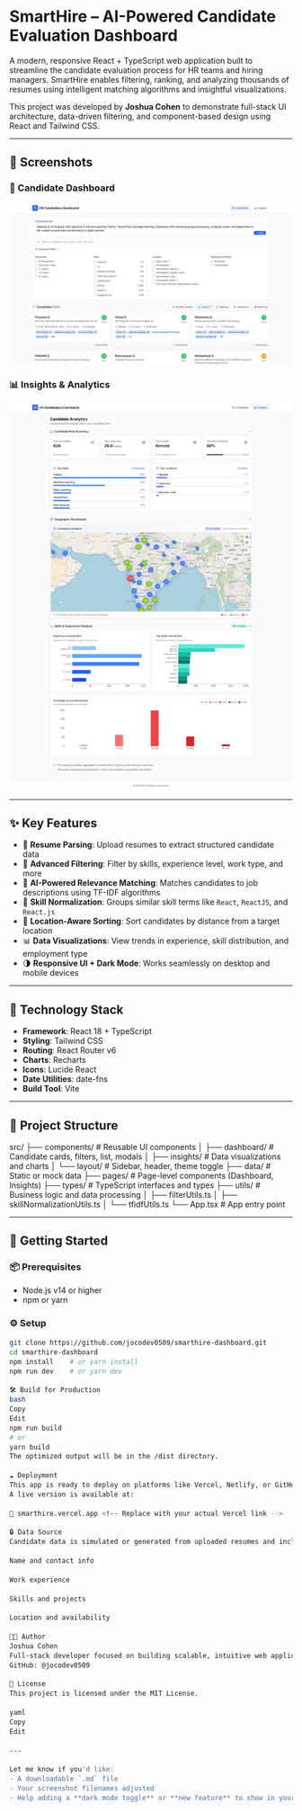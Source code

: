 # SmartHire – AI-Powered Candidate Evaluation Dashboard

A modern, responsive React + TypeScript web application built to streamline the candidate evaluation process for HR teams and hiring managers. SmartHire enables filtering, ranking, and analyzing thousands of resumes using intelligent matching algorithms and insightful visualizations.

This project was developed by **Joshua Cohen** to demonstrate full-stack UI architecture, data-driven filtering, and component-based design using React and Tailwind CSS.

---

## 📸 Screenshots

### 🎯 Candidate Dashboard  
![Candidates Dashboard](Candidates.png)

### 📊 Insights & Analytics  
![Analytics & Insights](Insights.png)

---

## ✨ Key Features

- 📄 **Resume Parsing**: Upload resumes to extract structured candidate data
- 📌 **Advanced Filtering**: Filter by skills, experience level, work type, and more
- 🧠 **AI-Powered Relevance Matching**: Matches candidates to job descriptions using TF-IDF algorithms
- 🧩 **Skill Normalization**: Groups similar skill terms like `React`, `ReactJS`, and `React.js`
- 📍 **Location-Aware Sorting**: Sort candidates by distance from a target location
- 📊 **Data Visualizations**: View trends in experience, skill distribution, and employment type
- 🌗 **Responsive UI + Dark Mode**: Works seamlessly on desktop and mobile devices

---

## 🧪 Technology Stack

- **Framework**: React 18 + TypeScript
- **Styling**: Tailwind CSS
- **Routing**: React Router v6
- **Charts**: Recharts
- **Icons**: Lucide React
- **Date Utilities**: date-fns
- **Build Tool**: Vite

---

## 📁 Project Structure

src/
├── components/ # Reusable UI components
│ ├── dashboard/ # Candidate cards, filters, list, modals
│ ├── insights/ # Data visualizations and charts
│ └── layout/ # Sidebar, header, theme toggle
├── data/ # Static or mock data
├── pages/ # Page-level components (Dashboard, Insights)
├── types/ # TypeScript interfaces and types
├── utils/ # Business logic and data processing
│ ├── filterUtils.ts
│ ├── skillNormalizationUtils.ts
│ └── tfidfUtils.ts
└── App.tsx # App entry point


---

## 🚀 Getting Started

### 📦 Prerequisites

- Node.js v14 or higher
- npm or yarn

### ⚙️ Setup

```bash
git clone https://github.com/jocodev0509/smarthire-dashboard.git
cd smarthire-dashboard
npm install    # or yarn install
npm run dev    # or yarn dev

🛠️ Build for Production
bash
Copy
Edit
npm run build
# or
yarn build
The optimized output will be in the /dist directory.

☁️ Deployment
This app is ready to deploy on platforms like Vercel, Netlify, or GitHub Pages.
A live version is available at:

🔗 smarthire.vercel.app <!-- Replace with your actual Vercel link -->

🔒 Data Source
Candidate data is simulated or generated from uploaded resumes and includes:

Name and contact info

Work experience

Skills and projects

Location and availability

👨‍💻 Author
Joshua Cohen
Full-stack developer focused on building scalable, intuitive web applications.
GitHub: @jocodev0509

📄 License
This project is licensed under the MIT License.

yaml
Copy
Edit

---

Let me know if you'd like:
- A downloadable `.md` file
- Your screenshot filenames adjusted
- Help adding a **dark mode toggle** or **new feature** to show in your demo